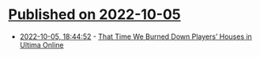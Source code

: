 # [Published on 2022-10-05](index.md)

* [2022-10-05, 18:44:52](https://lobste.rs/s/2nwwy4/time_we_burned_down_players_houses_ultima) - [That Time We Burned Down Players’ Houses in Ultima Online](https://blog.cotten.io/that-time-we-burned-down-players-houses-in-ultima-online-7e556618c8f0)
